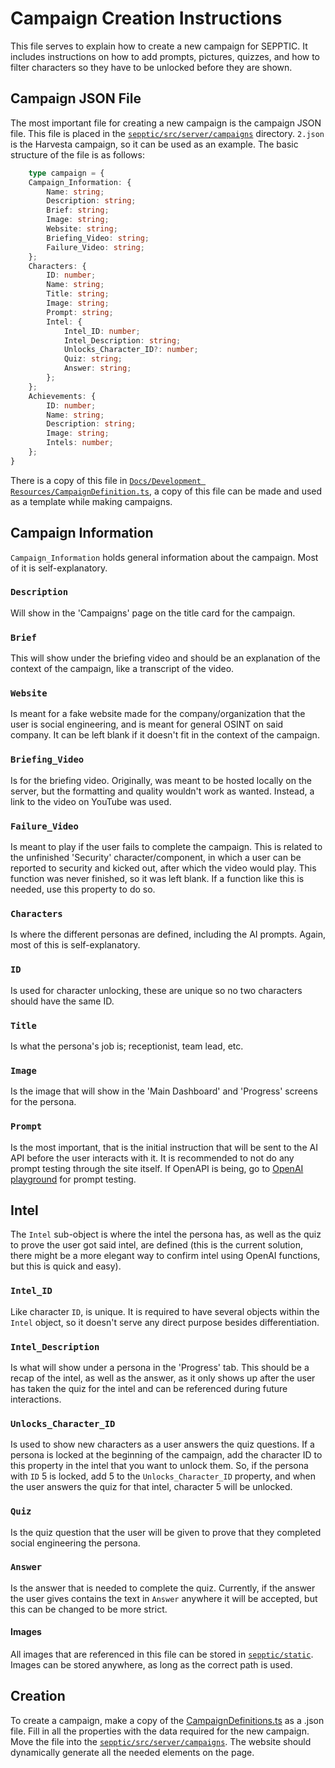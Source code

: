 # Campaign Creation Instructions

This file serves to explain how to create a new campaign for SEPPTIC. It includes instructions on how to add prompts, pictures, quizzes, and how to filter characters so they have to be unlocked before they are shown.

## Campaign JSON File

The most important file for creating a new campaign is the campaign JSON file. This file is placed in the [`sepptic/src/server/campaigns`](../../sepptic/src/server/campaigns/) directory. `2.json` is the Harvesta campaign, so it can be used as an example. The basic structure of the file is as follows:

```typescript 
    type campaign = {
    Campaign_Information: {
        Name: string;
        Description: string;
        Brief: string;
        Image: string;
        Website: string;
        Briefing_Video: string;
        Failure_Video: string;
    };
    Characters: {
        ID: number;
        Name: string;
        Title: string;
        Image: string;
        Prompt: string;
        Intel: {
            Intel_ID: number;
            Intel_Description: string;
            Unlocks_Character_ID?: number;
            Quiz: string;
            Answer: string;
        };
    };
    Achievements: {
        ID: number;
        Name: string;
        Description: string;
        Image: string;
        Intels: number;
    };
}
```
There is a copy of this file in [`Docs/Development Resources/CampaignDefinition.ts`](../../Docs/Development%20Resources/CampaignDefinition.ts), a copy of this file can be made and used as a template while making campaigns.
## Campaign Information
`Campaign_Information` holds general information about the campaign. Most of it is self-explanatory.

### `Description` 
Will show in the 'Campaigns' page on the title card for the campaign.

### `Brief`
This will show under the briefing video and should be an explanation of the context of the campaign, like a transcript of the video. 

### `Website` 
Is meant for a fake website made for the company/organization that the user is social engineering, and is meant for general OSINT on said company. It can be left blank if it doesn't fit in the context of the campaign. 

### `Briefing_Video`
Is for the briefing video. Originally, was meant to be hosted locally on the server, but the formatting and quality wouldn't work as wanted. Instead, a link to the video on YouTube was used. 

### `Failure_Video` 
Is meant to play if the user fails to complete the campaign. This is related to the unfinished 'Security' character/component, in which a user can be reported to security and kicked out, after which the video would play. This function was never finished, so it was left blank. If a function like this is needed, use this property to do so.

### `Characters` 
Is where the different personas are defined, including the AI prompts. Again, most of this is self-explanatory. 

### `ID` 
Is used for character unlocking, these are unique so no two characters should have the same ID. 

### `Title` 
Is what the persona's job is; receptionist, team lead, etc. 

### `Image` 
Is the image that will show in the 'Main Dashboard' and 'Progress' screens for the persona. 

### `Prompt` 
Is the most important, that is the initial instruction that will be sent to the AI API before the user interacts with it. It is recommended to not do any prompt testing through the site itself. If OpenAPI is being, go to [OpenAI playground](https://platform.openai.com/playground/) for prompt testing. 

## Intel
The `Intel` sub-object is where the intel the persona has, as well as the quiz to prove the user got said intel, are defined (this is the current solution, there might be a more elegant way to confirm intel using OpenAI functions, but this is quick and easy). 

### `Intel_ID`
Like character `ID`, is unique. It is required to have several objects within the `Intel` object, so it doesn't serve any direct purpose besides differentiation. 

### `Intel_Description` 
Is what will show under a persona in the 'Progress' tab. This should be a recap of the intel, as well as the answer, as it only shows up after the user has taken the quiz for the intel and can be referenced during future interactions. 

### `Unlocks_Character_ID` 
Is used to show new characters as a user answers the quiz questions. If a persona is locked at the beginning of the campaign, add the character ID to this property in the intel that you want to unlock them. So, if the persona with `ID` 5 is locked, add 5 to the `Unlocks_Character_ID` property, and when the user answers the quiz for that intel, character 5 will be unlocked.

### `Quiz` 
Is the quiz question that the user will be given to prove that they completed social engineering the persona. 

### `Answer` 
Is the answer that is needed to complete the quiz. Currently, if the answer the user gives contains the text in `Answer` anywhere it will be accepted, but this can be changed to be more strict. 

#### Images
All images that are referenced in this file can be stored in [`sepptic/static`](../../sepptic/static/). Images can be stored anywhere, as long as the correct path is used.

## Creation
To create a campaign, make a copy of the [CampaignDefinitions.ts](../Development%20Resources/CampaignDefinition.ts) as a .json file. Fill in all the properties with the data required for the new campaign. Move the file into the [`sepptic/src/server/campaigns`](../../sepptic/src/server/campaigns/). The website should dynamically generate all the needed elements on the page.